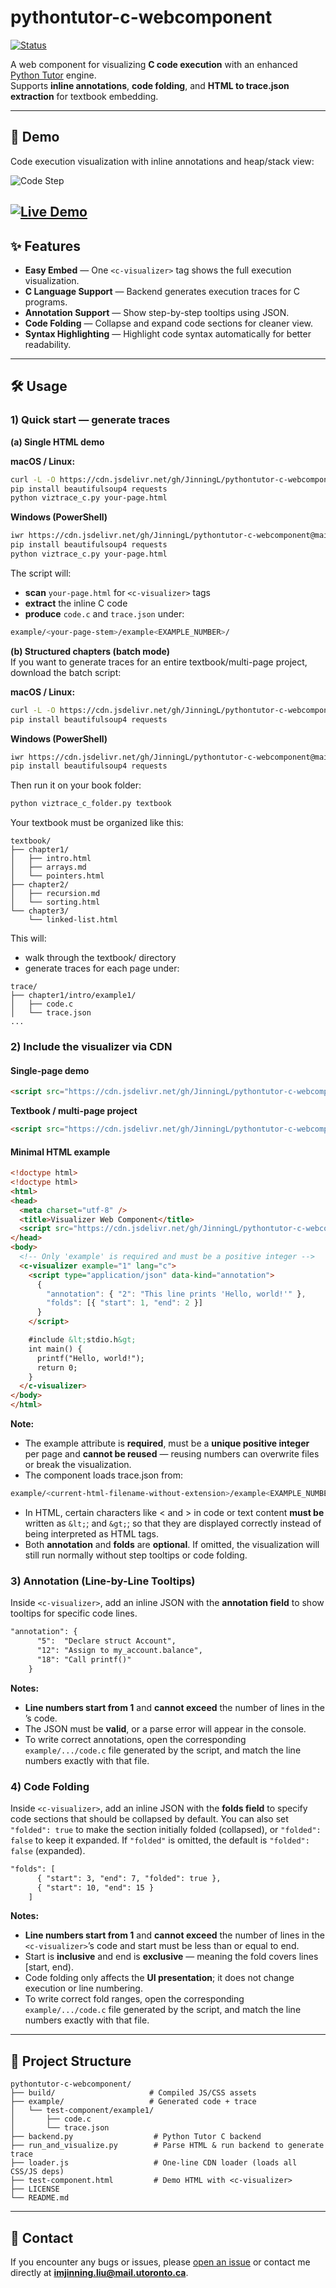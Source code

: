 # pythontutor-c-webcomponent

[![Status](https://img.shields.io/badge/status-work%20in%20progress-yellow)](https://github.com/JinningL/pythontutor-c-webcomponent)

A web component for visualizing **C code execution** with an enhanced [Python Tutor](https://pythontutor.com/) engine.  
Supports **inline annotations**, **code folding**, and **HTML to trace.json extraction** for textbook embedding.

---

## 📸 Demo

Code execution visualization with inline annotations and heap/stack view:


 ![Code Step](docs/demo.png)

[![Live Demo](https://img.shields.io/badge/Demo-Live-blue)](https://JinningL.github.io/pythontutor-c-webcomponent/test-component.html)
---

## ✨ Features

- **Easy Embed** — One `<c-visualizer>` tag shows the full execution visualization.
- **C Language Support** — Backend generates execution traces for C programs.
- **Annotation Support** — Show step-by-step tooltips using JSON.
- **Code Folding** — Collapse and expand code sections for cleaner view.
- **Syntax Highlighting** — Highlight code syntax automatically for better readability.

---
## 🛠 Usage

### 1) Quick start — generate traces
**(a) Single HTML demo** <br>

**macOS / Linux:**
```bash
curl -L -O https://cdn.jsdelivr.net/gh/JinningL/pythontutor-c-webcomponent@main/viztrace_c.py
pip install beautifulsoup4 requests
python viztrace_c.py your-page.html
```

**Windows (PowerShell)**
```bash
iwr https://cdn.jsdelivr.net/gh/JinningL/pythontutor-c-webcomponent@main/viztrace_c.py -OutFile viztrace_c.py
pip install beautifulsoup4 requests
python viztrace_c.py your-page.html
```

The script will:
- **scan** `your-page.html` for `<c-visualizer>` tags
- **extract** the inline C code
- **produce** `code.c` and `trace.json` under:
 ```bash
 example/<your-page-stem>/example<EXAMPLE_NUMBER>/
 ```

**(b) Structured chapters (batch mode)** <br>
If you want to generate traces for an entire textbook/multi-page project, download the batch script:

**macOS / Linux:**
```bash
curl -L -O https://cdn.jsdelivr.net/gh/JinningL/pythontutor-c-webcomponent@main/viztrace_c_folder.py
pip install beautifulsoup4 requests
```
**Windows (PowerShell)**
```bash
iwr https://cdn.jsdelivr.net/gh/JinningL/pythontutor-c-webcomponent@main/viztrace_c_folder.py -OutFile viztrace_c_folder.py
pip install beautifulsoup4 requests
```

Then run it on your book folder:
```bash
python viztrace_c_folder.py textbook
```
Your textbook must be organized like this:
```plaintext
textbook/
├── chapter1/
│   ├── intro.html
│   ├── arrays.md
│   └── pointers.html
├── chapter2/
│   ├── recursion.md
│   └── sorting.html
└── chapter3/
    └── linked-list.html
```

This will:
- walk through the textbook/ directory
- generate traces for each page under:

```plaintext
trace/
├── chapter1/intro/example1/
│   ├── code.c
│   └── trace.json
...
```
### 2) Include the visualizer via CDN

#### **Single-page demo**
```html
<script src="https://cdn.jsdelivr.net/gh/JinningL/pythontutor-c-webcomponent@aee70fd/loader.js"></script>
```

**Textbook / multi-page project**
```html
<script src="https://cdn.jsdelivr.net/gh/JinningL/pythontutor-c-webcomponent@aee70fd/loader_folder.js"></script>
```

#### **Minimal HTML example**
```html
<!doctype html>
<!doctype html>
<html>
<head>
  <meta charset="utf-8" />
  <title>Visualizer Web Component</title>
  <script src="https://cdn.jsdelivr.net/gh/JinningL/pythontutor-c-webcomponent@28e1db2/loader.js"></script>
</head>
<body>
  <!-- Only 'example' is required and must be a positive integer -->
  <c-visualizer example="1" lang="c">
    <script type="application/json" data-kind="annotation">
      {
        "annotation": { "2": "This line prints 'Hello, world!'" },
        "folds": [{ "start": 1, "end": 2 }]
      }
    </script>

    #include &lt;stdio.h&gt;
    int main() {
      printf("Hello, world!");
      return 0;
    }
  </c-visualizer>
</body>
</html>
```

**Note:**  
- The example attribute is **required**, must be a **unique positive integer** per page and **cannot be reused** — reusing numbers can overwrite files or break the visualization.
- The component loads trace.json from:
```bash
example/<current-html-filename-without-extension>/example<EXAMPLE_NUMBER>/trace.json
```
- In HTML, certain characters like < and > in code or text content **must be** written as `&lt;`; and `&gt;`; so that they are displayed correctly instead of being interpreted as HTML tags.
- Both **annotation** and **folds** are **optional**. If omitted, the visualization will still run normally without step tooltips or code folding.

### 3) Annotation (Line-by-Line Tooltips)
Inside `<c-visualizer>`, add an inline JSON with the **annotation field** to show tooltips for specific code lines.
```html
"annotation": {
      "5":  "Declare struct Account",
      "12": "Assign to my_account.balance",
      "18": "Call printf()"   
    }
```
**Notes:**
- **Line numbers start from 1** and **cannot exceed** the number of lines in the <c-visualizer>’s code.
- The JSON must be **valid**, or a parse error will appear in the console.
- To write correct annotations, open the corresponding `example/.../code.c` file generated by the script, and match the line numbers exactly with that file.

### 4) Code Folding
Inside `<c-visualizer>`, add an inline JSON with the **folds field** to specify code sections that should be collapsed by default. You can also set `"folded": true` to make the section initially folded (collapsed), or `"folded": false` to keep it expanded. If `"folded"` is omitted, the default is `"folded": false` (expanded).
```html
"folds": [
      { "start": 3, "end": 7, "folded": true },
      { "start": 10, "end": 15 }
    ]
```
**Notes:**
- **Line numbers start from 1** and **cannot exceed** the number of lines in the `<c-visualizer>`’s code and start must be less than or equal to end.
- Start is **inclusive** and end is **exclusive** — meaning the fold covers lines [start, end).
- Code folding only affects the **UI presentation**; it does not change execution or line numbering.
- To write correct fold ranges, open the corresponding `example/.../code.c` file generated by the script, and match the line numbers exactly with that file.

---
## 📂 Project Structure

```plaintext
pythontutor-c-webcomponent/
├── build/                     # Compiled JS/CSS assets
├── example/                   # Generated code + trace 
│   └── test-component/example1/
│       ├── code.c
│       └── trace.json
├── backend.py                  # Python Tutor C backend
├── run_and_visualize.py        # Parse HTML & run backend to generate trace
├── loader.js                   # One-line CDN loader (loads all CSS/JS deps)
├── test-component.html         # Demo HTML with <c-visualizer>
├── LICENSE
└── README.md
```
---
## 🐞 Contact

If you encounter any bugs or issues, please [open an issue](https://github.com/JinningL/pythontutor-c-webcomponent/issues) or contact me directly at **imjinning.liu@mail.utoronto.ca**.